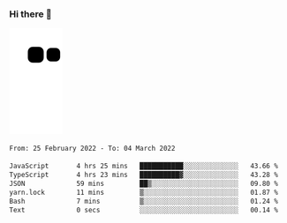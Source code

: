 ### Hi there 👋
![Alt text](https://raw.githubusercontent.com/romain22222/romain22222/output/github-contribution-grid-snake.svg)

<!--START_SECTION:waka-->

```text
From: 25 February 2022 - To: 04 March 2022

JavaScript       4 hrs 25 mins   ███████████░░░░░░░░░░░░░░   43.66 %
TypeScript       4 hrs 23 mins   ██████████▓░░░░░░░░░░░░░░   43.28 %
JSON             59 mins         ██▒░░░░░░░░░░░░░░░░░░░░░░   09.80 %
yarn.lock        11 mins         ▒░░░░░░░░░░░░░░░░░░░░░░░░   01.87 %
Bash             7 mins          ▒░░░░░░░░░░░░░░░░░░░░░░░░   01.24 %
Text             0 secs          ░░░░░░░░░░░░░░░░░░░░░░░░░   00.14 %
```

<!--END_SECTION:waka-->
<!--
**romain22222/romain22222** is a ✨ _special_ ✨ repository because its `README.md` (this file) appears on your GitHub profile.

Here are some ideas to get you started:

- 🔭 I’m currently working on ...
- 🌱 I’m currently learning ...
- 👯 I’m looking to collaborate on ...
- 🤔 I’m looking for help with ...
- 💬 Ask me about ...
- 📫 How to reach me: ...
- 😄 Pronouns: ...
- ⚡ Fun fact: ...
-->
